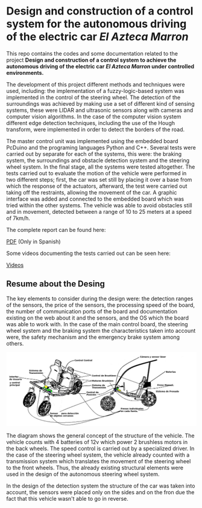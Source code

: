 # Design and construction of a control system for the autonomous driving of the electric car *El Azteca Marron*

This repo contains the codes and some documentation related to the project **Design and construction of a control system to
achieve the autonomous driving of the electric car *El Azteca Marron* under controlled environments.** 

The development of this project different methods and techniques were used, including: the implementation of a fuzzy-logic-based system was implemented in the control of the steering wheel. The detection of the surroundings was achieved by making use a set of different kind of sensing systems, these were LIDAR and ultrasonic sensors along with cameras and computer vision algorithms. In the case of the computer vision system different edge detection techniques, including the use of the Hough transform, were implemented in order to detect the borders of the road.

The master control unit was implemented using the embedded board PcDuino and the programing languages Python and C++. Several tests were carried out by separate for each of the systems, this were: the braking system, the surroundings and obstacle detection system and the steering wheel system. In the final stage, all the systems were tested altogether. The tests carried out to evaluate the
motion of the vehicle were performed in two different steps; first, the car was set still by placing it over a base from which the response of the actuators, afterward, the test were carried out taking off the restraints, allowing the movement of the car. A graphic interface was added and connected to the embedded board which was tried within the other systems. The vehicle was able to avoid obstacles still and in movement, detected between a range of 10 to 25 meters at a speed of 7km/h.

The complete report can be found here:

[PDF](https://drive.google.com/open?id=1AQz76EegUP3XW2wpDUsQXpY6KcQkYidY) (Only in Spanish)

Some videos documenting the tests carried out can be seen here:

[Videos](https://www.youtube.com/channel/UCT0Ob93REGyEb-Z6Aw5lSOA)

## Resume about the Desing 

The key elements to consider during the design were: the detection ranges of the sensors, the price of the sensors, the processing speed of the board, the number of communication ports of the board and documentation existing on the web about it and the sensors, and the OS which the board was able to work with. In the case of the main control board, the steering wheel system and the braking system the characteristics taken into account were, the safety mechanism and the emergency brake system among others. 

![diagram1](Reporte_Final/imagenes/disenio_conceptual.jpg)

The diagram shows the general concept of the structure of the vehicle. The vehicle counts with 4 batteries of 12v which power 2 brushless motors in the back wheels. The speed control is carried out by a specialized driver. In the case of the steering wheel system, the vehicle already counted with a transmission system which translates the movement of the steering wheel to the front wheels. Thus, the already existing structural elements were used in the design of the autonomous steering wheel system. 

In the design of the detection system the structure of the car was taken into account, the sensors were placed only on the sides and on the fron due the fact that this vehicle wasn't able to go in reverse. 

